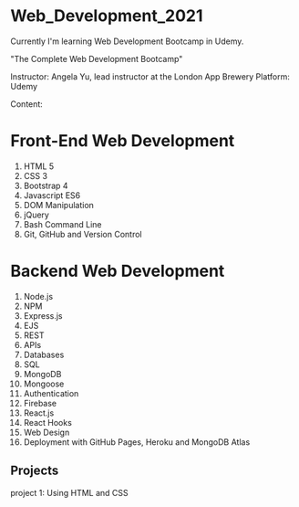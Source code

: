 # Web_Development_2021

Currently I'm learning Web Development Bootcamp in Udemy.

"The Complete Web Development Bootcamp"

Instructor: Angela Yu, lead instructor at the London App Brewery
Platform: Udemy

Content:

# Front-End Web Development
1) HTML 5
2) CSS 3
3) Bootstrap 4
4) Javascript ES6
5) DOM Manipulation
6) jQuery
7) Bash Command Line
8) Git, GitHub and Version Control
# Backend Web Development
1) Node.js
2) NPM
3) Express.js
4) EJS
5) REST
6) APIs
7) Databases
8) SQL
9) MongoDB
10) Mongoose
11) Authentication
12) Firebase
13) React.js
14) React Hooks
15) Web Design
16) Deployment with GitHub Pages, Heroku and MongoDB Atlas

## Projects

project 1: Using HTML and CSS  
